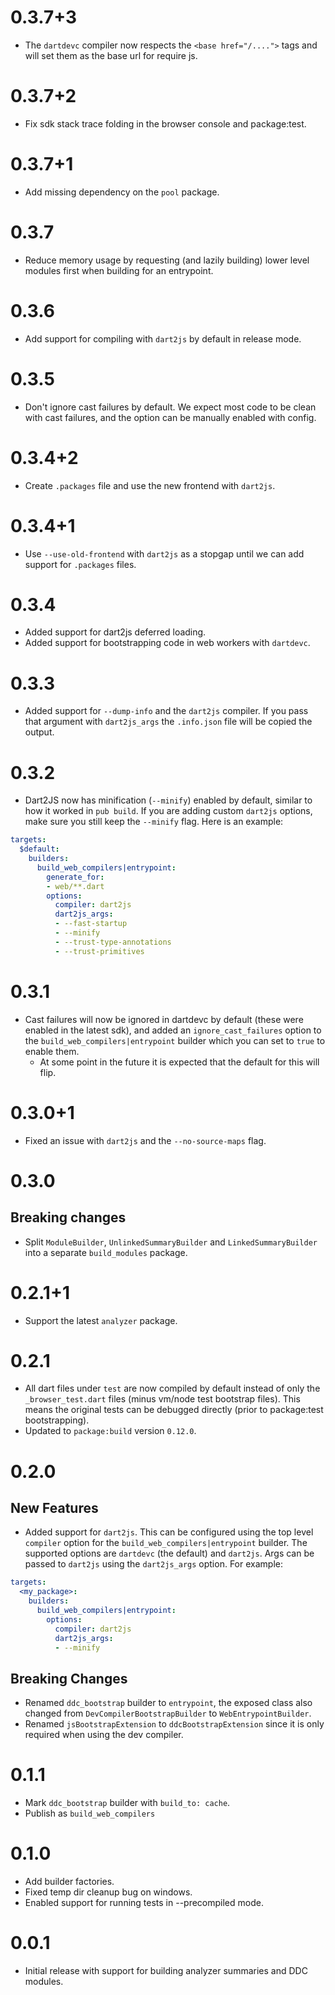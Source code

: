 # 0.3.7+3

- The `dartdevc` compiler now respects the `<base href="/....">` tags and will
  set them as the base url for require js.

# 0.3.7+2

- Fix sdk stack trace folding in the browser console and package:test.

# 0.3.7+1

- Add missing dependency on the `pool` package.

# 0.3.7

- Reduce memory usage by requesting (and lazily building) lower level modules
  first when building for an entrypoint.

# 0.3.6

- Add support for compiling with `dart2js` by default in release mode.

# 0.3.5

- Don't ignore cast failures by default. We expect most code to be clean with
  cast failures, and the option can be manually enabled with config.

# 0.3.4+2

- Create `.packages` file and use the new frontend with `dart2js`.

# 0.3.4+1

- Use `--use-old-frontend` with `dart2js` as a stopgap until we can add support
  for `.packages` files.

# 0.3.4

- Added support for dart2js deferred loading.
- Added support for bootstrapping code in web workers with `dartdevc`.

# 0.3.3

- Added support for `--dump-info` and the `dart2js` compiler. If you pass that
  argument with `dart2js_args` the `.info.json` file will be copied the output.

# 0.3.2

- Dart2JS now has minification (`--minify`) enabled by default, similar to how
  it worked in `pub build`. If you are adding custom `dart2js` options, make
  sure you still keep the `--minify` flag. Here is an example:

```yaml
targets:
  $default:
    builders:
      build_web_compilers|entrypoint:
        generate_for:
        - web/**.dart
        options:
          compiler: dart2js
          dart2js_args:
          - --fast-startup
          - --minify
          - --trust-type-annotations
          - --trust-primitives
```

# 0.3.1

- Cast failures will now be ignored in dartdevc by default (these were enabled
  in the latest sdk), and added an `ignore_cast_failures` option to the
  `build_web_compilers|entrypoint` builder which you can set to `true` to enable
  them.
  - At some point in the future it is expected that the default for this will
    flip.

# 0.3.0+1

- Fixed an issue with `dart2js` and the `--no-source-maps` flag.

# 0.3.0

## Breaking changes

- Split `ModuleBuilder`, `UnlinkedSummaryBuilder` and `LinkedSummaryBuilder`
  into a separate `build_modules` package.

# 0.2.1+1

- Support the latest `analyzer` package.

# 0.2.1

- All dart files under `test` are now compiled by default instead of only the
  `_browser_test.dart` files (minus vm/node test bootstrap files). This means
  the original tests can be debugged directly (prior to package:test
  bootstrapping).
- Updated to `package:build` version `0.12.0`.

# 0.2.0

## New Features

- Added support for `dart2js`. This can be configured using the top level
  `compiler` option for the `build_web_compilers|entrypoint` builder. The
  supported options are `dartdevc` (the default) and `dart2js`. Args can be
  passed to `dart2js` using the `dart2js_args` option. For example:

```yaml
targets:
  <my_package>:
    builders:
      build_web_compilers|entrypoint:
        options:
          compiler: dart2js
          dart2js_args:
          - --minify
```

## Breaking Changes

- Renamed `ddc_bootstrap` builder to `entrypoint`, the exposed class also
  changed from `DevCompilerBootstrapBuilder` to `WebEntrypointBuilder`.
- Renamed `jsBootstrapExtension` to `ddcBootstrapExtension` since it is only
  required when using the dev compiler.

# 0.1.1

- Mark `ddc_bootstrap` builder with `build_to: cache`.
- Publish as `build_web_compilers`

# 0.1.0

- Add builder factories.
- Fixed temp dir cleanup bug on windows.
- Enabled support for running tests in --precompiled mode.

# 0.0.1

- Initial release with support for building analyzer summaries and DDC modules.
